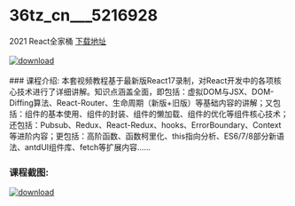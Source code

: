 # 36tz_cn___5216928
2021 React全家桶
[下载地址](http://www.36tz.cn/article/5216928 "下载地址")
<br/></br>[![download](http://36tz.cn/muke_img/2020_12_12345-2-300x169.jpg "下载地址")](http://www.36tz.cn/article/5216928 "下载地址")
<br/></br>### 课程介绍:
本套视频教程基于最新版React17录制，对React开发中的各项核心技术进行了详细讲解。知识点涵盖全面，即包括：虚拟DOM与JSX、DOM-Diffing算法、React-Router、生命周期（新版+旧版）等基础内容的讲解；又包括：组件的基本使用、组件的封装、组件的懒加载、组件的优化等组件核心技术；还包括：Pubsub、Redux、React-Redux、hooks、ErrorBoundary、Context等进阶内容；更包括：高阶函数、函数柯里化、this指向分析、ES6/7/8部分新语法、antdUI组件库、fetch等扩展内容……

### 课程截图:
[![download](http://36tz.cn/muke_img/2020_12_1-60.png "下载地址")](http://www.36tz.cn/article/5216928 "下载地址")
